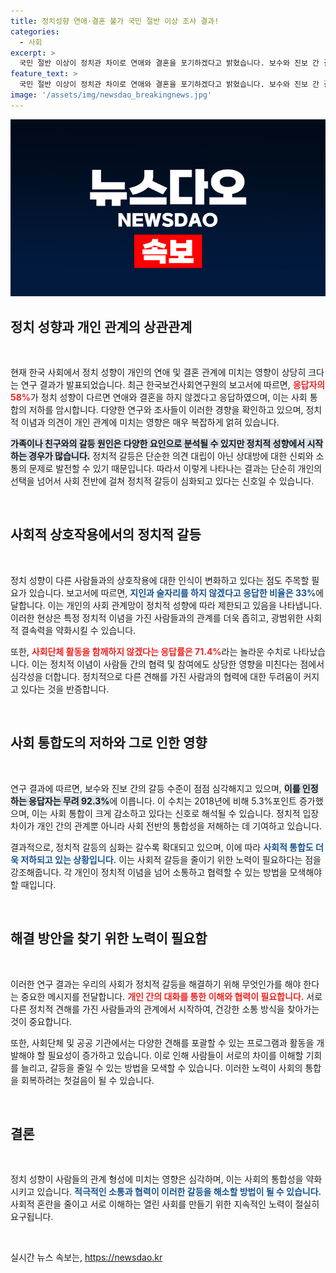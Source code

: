 ```yaml
---
title: 정치성향 연애·결혼 불가 국민 절반 이상 조사 결과!
categories:
  - 사회
excerpt: >
  국민 절반 이상이 정치관 차이로 연애와 결혼을 포기하겠다고 밝혔습니다. 보수와 진보 간 갈등이 심화되며 사회 통합이 위협받고 있는 실태, 지금 클릭해 확인하세요!
feature_text: >
  국민 절반 이상이 정치관 차이로 연애와 결혼을 포기하겠다고 밝혔습니다. 보수와 진보 간 갈등이 심화되며 사회 통합이 위협받고 있는 실태, 지금 클릭해 확인하세요!
image: '/assets/img/newsdao_breakingnews.jpg'
---
```


<p><img src="/assets/img/newsdao_breakingnews.jpg" alt="pcversion 속보" /></p>

<h2 data-ke-size="size26">정치 성향과 개인 관계의 상관관계</h2>

<p data-ke-size="size16">&nbsp;</p>

<p>현재 한국 사회에서 정치 성향이 개인의 연애 및 결혼 관계에 미치는 영향이 상당히 크다는 연구 결과가 발표되었습니다. 최근 한국보건사회연구원의 보고서에 따르면, <b><span style="color: #ee2323;">응답자의 58%</span></b>가 정치 성향이 다르면 연애와 결혼을 하지 않겠다고 응답하였으며, 이는 사회 통합의 저하를 암시합니다. 다양한 연구와 조사들이 이러한 경향을 확인하고 있으며, 정치적 이념과 의견이 개인 관계에 미치는 영향은 매우 복잡하게 얽혀 있습니다. </p>

<p><b><span style="background-color: #21538527;">가족이나 친구와의 갈등 원인은 다양한 요인으로 분석될 수 있지만 정치적 성향에서 시작하는 경우가 많습니다.</span></b> 정치적 갈등은 단순한 의견 대립이 아닌 상대방에 대한 신뢰와 소통의 문제로 발전할 수 있기 때문입니다. 따라서 이렇게 나타나는 결과는 단순히 개인의 선택을 넘어서 사회 전반에 걸쳐 정치적 갈등이 심화되고 있다는 신호일 수 있습니다. </p>

<p data-ke-size="size16">&nbsp;</p>

<h2 data-ke-size="size26">사회적 상호작용에서의 정치적 갈등</h2>

<p data-ke-size="size16">&nbsp;</p>

<p>정치 성향이 다른 사람들과의 상호작용에 대한 인식이 변화하고 있다는 점도 주목할 필요가 있습니다. 보고서에 따르면, <b><span style="color: #1a5490;">지인과 술자리를 하지 않겠다고 응답한 비율은 33%</span></b>에 달합니다. 이는 개인의 사회 관계망이 정치적 성향에 따라 제한되고 있음을 나타냅니다. 이러한 현상은 특정 정치적 이념을 가진 사람들과의 관계를 더욱 좁히고, 광범위한 사회적 결속력을 약화시킬 수 있습니다.</p>

<p>또한, <b><span style="color: #ee2323;">사회단체 활동을 함께하지 않겠다는 응답률은 71.4%</span></b>라는 놀라운 수치로 나타났습니다. 이는 정치적 이념이 사람들 간의 협력 및 참여에도 상당한 영향을 미친다는 점에서 심각성을 더합니다. 정치적으로 다른 견해를 가진 사람과의 협력에 대한 두려움이 커지고 있다는 것을 반증합니다.</p>

<p data-ke-size="size16">&nbsp;</p>

<h2 data-ke-size="size26">사회 통합도의 저하와 그로 인한 영향</h2>

<p data-ke-size="size16">&nbsp;</p>

<p>연구 결과에 따르면, 보수와 진보 간의 갈등 수준이 점점 심각해지고 있으며, <b><span style="background-color: #21538527;">이를 인정하는 응답자는 무려 92.3%</span></b>에 이릅니다. 이 수치는 2018년에 비해 5.3%포인트 증가했으며, 이는 사회 통합이 크게 감소하고 있다는 신호로 해석될 수 있습니다. 정치적 입장 차이가 개인 간의 관계뿐 아니라 사회 전반의 통합성을 저해하는 데 기여하고 있습니다.</p>

<p>결과적으로, 정치적 갈등의 심화는 갈수록 확대되고 있으며, 이에 따라 <b><span style="color: #1a5490;">사회적 통합도 더욱 저하되고 있는 상황입니다.</span></b> 이는 사회적 갈등을 줄이기 위한 노력이 필요하다는 점을 강조해줍니다. 각 개인이 정치적 이념을 넘어 소통하고 협력할 수 있는 방법을 모색해야 할 때입니다. </p>

<p data-ke-size="size16">&nbsp;</p>

<h2 data-ke-size="size26">해결 방안을 찾기 위한 노력이 필요함</h2>

<p data-ke-size="size16">&nbsp;</p>

<p>이러한 연구 결과는 우리의 사회가 정치적 갈등을 해결하기 위해 무엇인가를 해야 한다는 중요한 메시지를 전달합니다. <b><span style="color: #ee2323;">개인 간의 대화를 통한 이해와 협력이 필요합니다.</span></b> 서로 다른 정치적 견해를 가진 사람들과의 관계에서 시작하여, 건강한 소통 방식을 찾아가는 것이 중요합니다. </p>

<p>또한, 사회단체 및 공공 기관에서는 다양한 견해를 포괄할 수 있는 프로그램과 활동을 개발해야 할 필요성이 증가하고 있습니다. 이로 인해 사람들이 서로의 차이를 이해할 기회를 늘리고, 갈등을 줄일 수 있는 방법을 모색할 수 있습니다. 이러한 노력이 사회의 통합을 회복하려는 첫걸음이 될 수 있습니다. </p>

<p data-ke-size="size16">&nbsp;</p>

<h2 data-ke-size="size26">결론</h2>

<p data-ke-size="size16">&nbsp;</p>

<p>정치 성향이 사람들의 관계 형성에 미치는 영향은 심각하며, 이는 사회의 통합성을 약화시키고 있습니다. <b><span style="color: #1a5490;">적극적인 소통과 협력이 이러한 갈등을 해소할 방법이 될 수 있습니다.</span></b> 사회적 혼란을 줄이고 서로 이해하는 열린 사회를 만들기 위한 지속적인 노력이 절실히 요구됩니다. </p>

<p data-ke-size="size16">&nbsp;</p>
실시간 뉴스 속보는, <a href="https://newsdao.kr" rel="dofollow">https://newsdao.kr</a>


